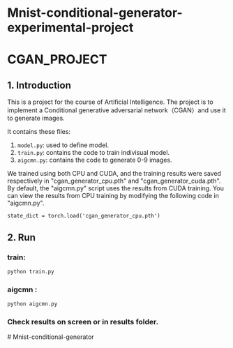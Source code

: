 # Mnist-conditional-generator-experimental-project
# CGAN_PROJECT



## 1. Introduction

This is a project for the course of Artificial Intelligence. The project is to implement a Conditional generative adversarial network（CGAN）and use it to generate images.

It contains these files:

1. `model.py`: used to define model.
2. `train.py`: contains the code to train indivisual model.
3. `aigcmn.py`: contains the code to generate 0-9 images.

We trained using both CPU and CUDA, and the training results were saved respectively in "cgan_generator_cpu.pth" and "cgan_generator_cuda.pth". By default, the "aigcmn.py" script uses the results from CUDA training. You can view the results from CPU training by modifying the following code in "aigcmn.py".

~~~
state_dict = torch.load('cgan_generator_cpu.pth')
~~~



## 2. Run

### train:

```bash
python train.py 
```

### aigcmn  :

```bash
python aigcmn.py
```

### Check results on screen or in results folder.
#   M n i s t - c o n d i t i o n a l - g e n e r a t o r  
 